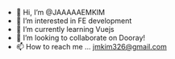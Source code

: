 - 👋 Hi, I’m @JAAAAAEMKIM
- 👀 I’m interested in FE development
- 🌱 I’m currently learning Vuejs
- 💞️ I’m looking to collaborate on Dooray!
- 📫 How to reach me ... jmkim326@gmail.com

<!---
JAAAAAEMKIM/JAAAAAEMKIM is a ✨ special ✨ repository because its `README.md` (this file) appears on your GitHub profile.
You can click the Preview link to take a look at your changes.
--->
